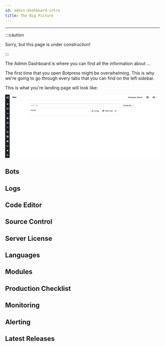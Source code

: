 ```yaml
---
id: admin-dashboard-intro
title: The Big Picture
---
```


----------------

:::caution

Sorry, but this page is under construction!

:::


The Admin Dashboard is where you can find all the information about ...

The first time that you open Botpress might be overwhelming. This is why we're going to go through every tabs that you can find on the left sidebar.

This is what you're landing page will look like:

![Admin Dashboard](admin-dashboard.png)

## Bots

## Logs

## Code Editor

## Source Control

## Server License

## Languages

## Modules

## Production Checklist

## Monitoring

## Alerting

## Latest Releases
